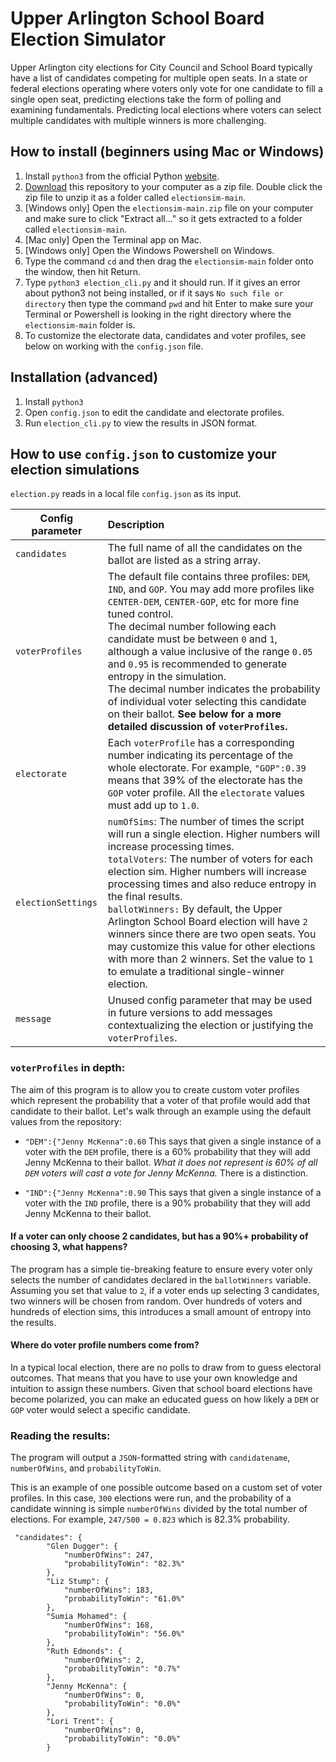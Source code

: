 # Upper Arlington School Board Election Simulator
Upper Arlington city elections for City Council and School Board typically have a list of candidates competing for multiple open seats. In a state or federal elections operating where voters only vote for one candidate to fill a single open seat, predicting elections take the form of polling and examining fundamentals. Predicting local elections where voters can select multiple candidates with multiple winners is more challenging.  

## How to install (beginners using Mac or Windows)
1. Install `python3` from the official Python [website](https://www.python.org/downloads/).
1. [Download](https://github.com/sxflynn/electionsim/archive/refs/heads/main.zip) this repository to your computer as a zip file. Double click the zip file to unzip it as a folder called `electionsim-main`.
1. [Windows only] Open the `electionsim-main.zip` file on your computer and make sure to click "Extract all..." so it gets extracted to a folder called `electionsim-main`.
1. [Mac only] Open the Terminal app on Mac.
1. [Windows only] Open the Windows Powershell on Windows.
1. Type the command `cd` and then drag the `electionsim-main` folder onto the window, then hit Return.
1. Type `python3 election_cli.py` and it should run. If it gives an error about python3 not being installed, or if it says `No such file or directory` then type the command `pwd` and hit Enter to make sure your Terminal or Powershell is looking in the right directory where the `electionsim-main` folder is.
1. To customize the electorate data, candidates and voter profiles, see below on working with the `config.json` file.


## Installation (advanced)
1. Install `python3`
1. Open `config.json` to edit the candidate and electorate profiles.
1. Run `election_cli.py` to view the results in JSON format.


## How to use `config.json` to customize your election simulations
`election.py` reads in a local file `config.json` as its input. 

| Config parameter  | Description |
| - |:--|
| `candidates`    | The full name of all the candidates on the ballot are listed as a string array.     |
| `voterProfiles`    | The default file contains three profiles: `DEM`, `IND`, and `GOP`. You may add more profiles like `CENTER-DEM`, `CENTER-GOP`, etc for more fine tuned control.<br />The decimal number following each candidate must be between `0` and `1`, although a value inclusive of the range `0.05` and `0.95` is recommended to generate entropy in the simulation.<br/>The decimal number indicates the probability of individual voter selecting this candidate on their ballot. **See below for a more detailed discussion of `voterProfiles`.**|
| `electorate`      | Each `voterProfile` has a corresponding number indicating its percentage of the whole electorate. For example, `"GOP":0.39` means that 39% of the electorate has the `GOP` voter profile. All the `electorate` values must add up to `1.0`.     |
|`electionSettings`|`numOfSims`: The number of times the script will run a single election. Higher numbers will increase processing times.</br> `totalVoters`: The number of voters for each election sim. Higher numbers will increase processing times and also reduce entropy in the final results.</br> `ballotWinners:` By default, the Upper Arlington School Board election will have `2` winners since there are two open seats. You may customize this value for other elections with more than 2 winners. Set the value to `1` to emulate a traditional single-winner election. |
|`message`|Unused config parameter that may be used in future versions to add messages contextualizing the election or justifying the `voterProfiles`.


### `voterProfiles` in depth:
The aim of this program is to allow you to create custom voter profiles which represent the probability that a voter of that profile would add that candidate to their ballot. Let's walk through an example using the default values from the repository:

*  `"DEM":{"Jenny McKenna":0.60` This says that given a single instance of a voter with the `DEM` profile, there is a 60% probability that they will add Jenny McKenna to their ballot. *What it does not represent is 60% of all `DEM` voters will cast a vote for Jenny McKenna.* There is a distinction.
 
*  `"IND":{"Jenny McKenna":0.90` This says that given a single instance of a voter with the `IND` profile, there is a 90% probability that they will add Jenny McKenna to their ballot.

#### If a voter can only choose 2 candidates, but has a 90%+ probability of choosing 3, what happens?
The program has a simple tie-breaking feature to ensure every voter only selects the number of candidates declared in the `ballotWinners` variable. Assuming you set that value to `2`, if a voter ends up selecting 3 candidates, two winners will be chosen from random. Over hundreds of voters and hundreds of election sims, this introduces a small amount of entropy into the results.

#### Where do voter profile numbers come from?
In a typical local election, there are no polls to draw from to guess electoral outcomes. That means that you have to use your own knowledge and intuition to assign these numbers. Given that school board elections have become polarized, you can make an educated guess on how likely a `DEM` or `GOP` voter would select a specific candidate.


### Reading the results:
The program will output a `JSON`-formatted string with `candidatename`, `numberOfWins`, and `probabilityToWin`. 

This is an example of one possible outcome based on a custom set of voter profiles. In this case, `300` elections were run, and the probability of a candidate winning is simple `numberOfWins` divided by the total number of elections. For example, `247/500 = 0.823` which is 82.3% probability.

```
 "candidates": {
        "Glen Dugger": {
            "numberOfWins": 247,
            "probabilityToWin": "82.3%"
        },
        "Liz Stump": {
            "numberOfWins": 183,
            "probabilityToWin": "61.0%"
        },
        "Sumia Mohamed": {
            "numberOfWins": 168,
            "probabilityToWin": "56.0%"
        },
        "Ruth Edmonds": {
            "numberOfWins": 2,
            "probabilityToWin": "0.7%"
        },
        "Jenny McKenna": {
            "numberOfWins": 0,
            "probabilityToWin": "0.0%"
        },
        "Lori Trent": {
            "numberOfWins": 0,
            "probabilityToWin": "0.0%"
        }
```
